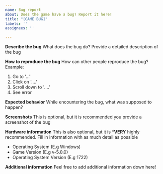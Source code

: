 ```yaml
---
name: Bug report
about: Does the game have a bug? Report it here!
title: "[GAME BUG]"
labels: ''
assignees: ''

---
```


**Describe the bug**
What does the bug do? Provide a detailed description of the bug

**How to reproduce the bug**
How can other people reproduce the bug?
Example: 
1. Go to '...'
2. Click on '....'
3. Scroll down to '....'
4. See error

**Expected behavior**
While encountering the bug, what was supposed to happen?

**Screenshots**
This is optional, but it is recommended you provide a screenshot of the bug

**Hardware information**
This is also optional, but it is ***VERY** highly recommended. Fill in information with as much detail as possible
 - Operating System (E.g Windows)
 - Game Version (E.g v-5.0.0)
 - Operating System Version (E.g 1722)

**Additional information**
Feel free to add additional information down here!

